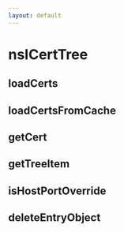 ```yaml
---
layout: default
---
```


# nsICertTree #

## loadCerts ##

## loadCertsFromCache ##

## getCert ##

## getTreeItem ##

## isHostPortOverride ##

## deleteEntryObject ##
